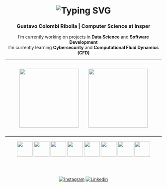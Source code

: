 <h1 align="center">
  <img 
    src="https://readme-typing-svg.demolab.com?font=Poppins&size=40&center=true&duration=3500&pause=100&color=F8F8F8&width=500&height=70&lines=Hi+There!;Welcome+to+my+GitHub!" 
    alt="Typing SVG" />
</h1>


<h3 align="center">Gustavo Colombi Ribolla | Computer Science at Insper</h3>

<div align="center">
  
I’m currently working on projects in **Data Science** and **Software Development**<br>
I’m currently learning **Cybersecurity** and **Computational Fluid Dynamics (CFD)**

</div>

---

<div align="center">
  <div style="display:flex; justify-content:center; align-items:flex-start; gap:32px; flex-wrap:wrap;">
    
  <img
    src="https://github-readme-stats.vercel.app/api?username=gustavoribolla&show_icons=true&hide_rank=true&theme=radical&hide=stars,prs_reviewed&show=reviews,prs_merged_percentage&count_private=true"
    height="190"
  />

  <img
    src="https://github-readme-stats.vercel.app/api/top-langs/?username=gustavoribolla&theme=radical&hide_progress=true"
    height="190"
  />

  </div>
</div>

---

<div align="center">

<div style="display: inline-block">
  <img src="https://cdn.jsdelivr.net/gh/devicons/devicon@latest/icons/jupyter/jupyter-original.svg" width="50" />
  <img src="https://cdn.jsdelivr.net/gh/devicons/devicon@latest/icons/python/python-original.svg" width="50" />
  <img src="https://cdn.jsdelivr.net/gh/devicons/devicon@latest/icons/java/java-original.svg" width="50" />
  <img src="https://cdn.jsdelivr.net/gh/devicons/devicon@latest/icons/html5/html5-original.svg" width="50" />
  <img src="https://cdn.jsdelivr.net/gh/devicons/devicon@latest/icons/css3/css3-original.svg" width="50" />
  <img src="https://cdn.jsdelivr.net/gh/devicons/devicon@latest/icons/javascript/javascript-original.svg" width="50" />
  <img src="https://cdn.jsdelivr.net/gh/devicons/devicon@latest/icons/c/c-original.svg" width="50" />
  <img src="https://cdn.jsdelivr.net/gh/devicons/devicon@latest/icons/csharp/csharp-original.svg" width="50" />
</div>

</div>

##
<br>
<div align="center">

[![Instagram](https://img.shields.io/badge/Instagram-E4405F?style=for-the-badge&logo=instagram&logoColor=white)](https://instagram.com/gustavo_ribolla)
[![Linkedin](https://img.shields.io/badge/LinkedIn-0077B5?style=for-the-badge&logo=linkedin&logoColor=white)](https://www.linkedin.com/in/gustavoribolla)

</div>
